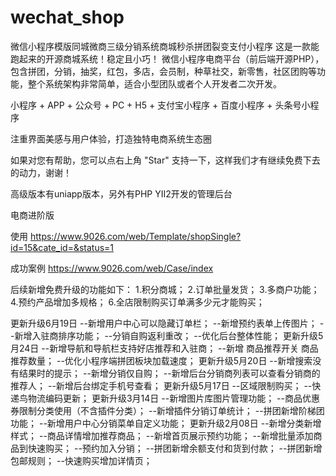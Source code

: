# wechat_shop
微信小程序模版同城微商三级分销系统商城秒杀拼团裂变支付小程序
这是一款能跑起来的开源商城系统！稳定且小巧！
微信小程序电商平台（前后端开源PHP），包含拼团，分销，抽奖，红包，多店，会员制，种草社交，新零售，社区团购等功能，整个系统架构非常简单，适合小型团队或者个人开发者二次开发。

小程序 + APP + 公众号 + PC + H5 + 支付宝小程序 + 百度小程序 + 头条号小程序

注重界面美感与用户体验，打造独特电商系统生态圈

如果对您有帮助，您可以点右上角 "Star" 支持一下，这样我们才有继续免费下去的动力，谢谢！

高级版本有uniapp版本，另外有PHP YII2开发的管理后台

电商进阶版

使用
https://www.9026.com/web/Template/shopSingle?id=15&cate_id=&status=1

成功案例
https://www.9026.com/web/Case/index


后续新增免费升级的功能如下： 
1.积分商城； 
2.订单批量发货； 
3.多商户功能； 
4.预约产品增加多规格； 
6.全店限制购买订单满多少元才能购买；


更新升级6月19日 
--新增用户中心可以隐藏订单栏；
--新增预约表单上传图片； 
--新增入驻商排序功能； 
--分销自购返利重改； 
--优化后台整体性能； 
更新升级5月24日 
--新增导航和导航栏支持好店推荐和入驻商； 
--新增 商品推荐开关 商品推荐数量； 
--优化小程序端拼团板块加载速度； 
更新升级5月20日 
--新增搜索没有结果时的提示； 
--新增分销仅自购； 
--新增后台分销商列表可以查看分销商的推荐人； 
--新增后台绑定手机号查看； 
更新升级5月17日 
--区域限制购买； 
--快递鸟物流编码更新； 
更新升级3月14日 
--新增图片库图片管理功能； 
--商品优惠券限制分类使用（不含插件分类）； 
--新增插件分销订单统计； 
--拼团新增阶梯团功能； 
--新增用户中心分销菜单自定义功能； 
更新升级2月08日 
--新增分类新增样式； 
--商品详情增加推荐商品； 
--新增首页展示预约功能；
--新增批量添加商品到快速购买； 
--预约加入分销； 
--拼团新增余额支付和货到付款； 
--拼团新增包邮规则； 
--快速购买增加详情页；
